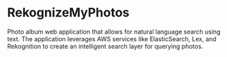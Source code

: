 # RekognizeMyPhotos
Photo album web application that allows for natural language search using text. The application leverages AWS services like ElasticSearch, Lex, and Rekognition to create an intelligent search layer for querying photos.
